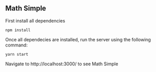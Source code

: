 ## Math Simple

First install all dependencies

`npm install`

Once all dependecies are installed, run the server using the following command:

`yarn start`

Navigate to http://localhost:3000/ to see Math Simple
